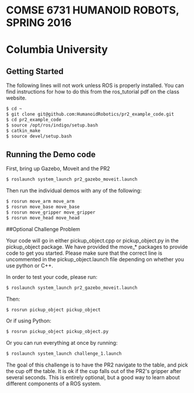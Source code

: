 # COMSE 6731 HUMANOID ROBOTS, SPRING 2016
# Columbia University


## Getting Started

The following lines will not work unless ROS is properly installed.  You can find instructions for how to do this from the ros_tutorial pdf on the class website.

```bash
$ cd ~
$ git clone git@github.com:HumanoidRobotics/pr2_example_code.git
$ cd pr2_example_code
$ source /opt/ros/indigo/setup.bash
$ catkin_make
$ source devel/setup.bash
```

## Running the Demo code
First, bring up Gazebo, Moveit and the PR2
```bash
$ roslaunch system_launch pr2_gazebo_moveit.launch
```

Then run the individual demos with any of the following:
```bash
$ rosrun move_arm move_arm
$ rosrun move_base move_base
$ rosrun move_gripper move_gripper
$ rosrun move_head move_head
```

##Optional Challenge Problem

Your code will go in either pickup_object.cpp or pickup_object.py in the pickup_object package.  We have provided the
move_* packages to provide code to get you started.  Please make sure that the correct line is uncommented in the pickup_object.launch
file depending on whether you use python or C++.

In order to test your code, please run:
```bash
$ roslaunch system_launch pr2_gazebo_moveit.launch
```

Then:
```bash
$ rosrun pickup_object pickup_object
```
Or if using Python:

```bash
$ rosrun pickup_object pickup_object.py
```

Or you can run everything at once by running:
```bash
$ roslaunch system_launch challenge_1.launch
```

The goal of this challenge is to have the PR2 navigate to the table, and pick the cup off the table.  It is ok if the cup
falls out of the PR2's gripper after several seconds. This is entirely optional, but a good way to learn about different components of a ROS system.


